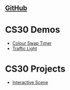 [GitHub](https://github.com/PossiblyAxolotl/PossiblyAxolotl.github.io)
---
# CS30 Demos
* [Colour Swap Timer](/demos/colour-time-swap)
* [Traffic Light](/demos/traffic-lights)

# CS30 Projects
* [Interactive Scene](/projects/interactive-scene)